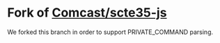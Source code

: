 # Fork of [Comcast/scte35-js](https://github.com/Comcast/scte35-js)

We forked this branch in order to support PRIVATE_COMMAND parsing.

